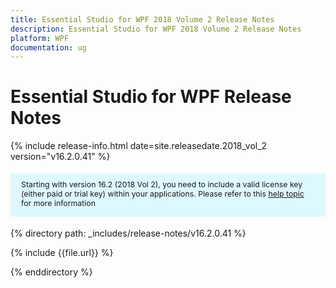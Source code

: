 ```yaml
---
title: Essential Studio for WPF 2018 Volume 2 Release Notes
description: Essential Studio for WPF 2018 Volume 2 Release Notes
platform: WPF
documentation: ug
---
```


# Essential Studio for  WPF Release Notes

{% include release-info.html date=site.releasedate.2018_vol_2  version="v16.2.0.41" %} 

<style>
#license {
    font-size: .88em!important;
margin-top: 1.5em;     margin-bottom: 1.5em;
    background-color: #def8ff;
    padding: 10px 17px 14px;
}
</style>

<div id="license">
Starting with version 16.2 (2018 Vol 2), you need to include a valid license key (either paid or trial key) within your applications. 
Please refer to this <a href="/common/essential-studio/licensing/license-key">help topic</a> for more information   
</div>


{% directory path: _includes/release-notes/v16.2.0.41 %}

{% include {{file.url}} %}

{% enddirectory %}